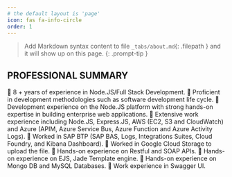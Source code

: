 ```yaml
---
# the default layout is 'page'
icon: fas fa-info-circle
order: 1
---
```


> Add Markdown syntax content to file `_tabs/about.md`{: .filepath } and it will show up on this page.
{: .prompt-tip }


## PROFESSIONAL SUMMARY
 8 + years of experience in Node.JS/Full Stack Development.
 Proficient in development methodologies such as software development life cycle.
 Development experience on the Node.JS platform with strong hands-on expertise in building enterprise web applications.
 Extensive work experience including Node.JS, Express.JS, AWS (EC2, S3 and CloudWatch) and Azure (APIM, Azure Service Bus, Azure Function and Azure Activity Logs).
 Worked in SAP BTP (SAP BAS, Logs, Integrations Suites, Cloud Foundry, and Kibana Dashboard).
 Worked in Google Cloud Storage to upload the file.
 Hands-on experience on Restful and SOAP APIs.
 Hands-on experience on EJS, Jade Template engine.
 Hands-on experience on Mongo DB and MySQL Databases.
 Work experience in Swagger UI.